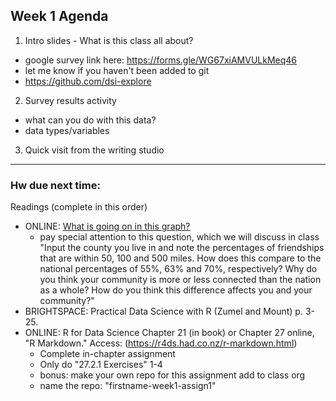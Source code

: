 ## Week 1 Agenda

1. Intro slides - What is this class all about?

  - google survey link here: https://forms.gle/WG67xiAMVULkMeq46
  - let me know if you haven't been added to git
  - https://github.com/dsi-explore

2. Survey results activity

- what can you do with this data?
- data types/variables

3. Quick visit from the writing studio

---

### Hw due next time:

Readings (complete in this order)

- ONLINE: [What is going on in this graph?](https://www.nytimes.com/2019/01/03/learning/whats-going-on-in-this-graph-jan-9-2019.html)
  + pay special attention to this question, which we will discuss in class "Input the county you live in and note the percentages of friendships that are within 50, 100 and 500 miles. How does this compare to the national percentages of 55%, 63% and 70%, respectively? Why do you think your community is more or less connected than the nation as a whole? How do you think this difference affects you and your community?"
- BRIGHTSPACE: Practical Data Science with R (Zumel and Mount) p. 3-25.
- ONLINE: R for Data Science Chapter 21 (in book) or Chapter 27 online, "R Markdown." Access: (https://r4ds.had.co.nz/r-markdown.html)
  + Complete in-chapter assignment
  + Only do "27.2.1 Exercises" 1-4
  + bonus: make your own repo for this assignment add to class org
  + name the repo: "firstname-week1-assign1"
